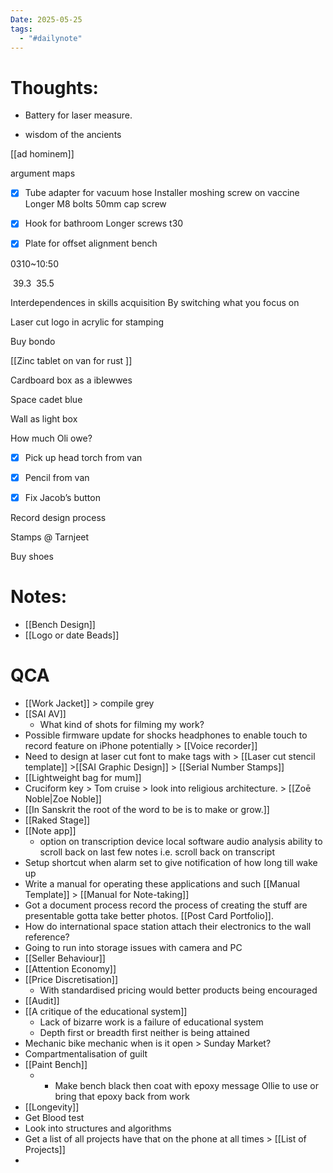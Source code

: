 ```yaml
---
Date: 2025-05-25
tags:
  - "#dailynote"
---
```

# Thoughts:
- Battery for laser measure.

- wisdom of the ancients

[[ad hominem]]


argument maps

- [x] Tube adapter for vacuum hose
Installer moshing screw on vaccine
Longer M8 bolts 50mm cap screw
- [x] Hook for bathroom
Longer screws t30
- [x] Plate for offset alignment bench

  

0310~10:50

 39.3
 35.5


Interdependences in skills acquisition
By switching what you focus on

  
  
Laser cut logo in acrylic for stamping

  

Buy bondo

  
[[Zinc tablet on van for rust ]]

  

Cardboard box as a iblewwes

  

Space cadet blue 

Wall as light box

How much Oli owe?

  

- [x] Pick up head torch from van
- [x] Pencil from van
- [x] Fix Jacob’s button 

  
Record design process

Stamps @ Tarnjeet

Buy shoes

# Notes:
- [[Bench Design]]
- [[Logo or date Beads]]



# QCA
- [[Work Jacket]] > compile grey 
- [[SAI AV]]
	- What kind of shots for filming my work?
- Possible firmware update for shocks headphones to enable touch to record feature on iPhone potentially > [[Voice recorder]]
- Need to design at laser cut font to make tags with > [[Laser cut stencil template]] >[[SAI Graphic Design]] > [[Serial Number Stamps]]
- [[Lightweight bag for mum]]
- Cruciform key > Tom cruise > look into religious architecture. > [[Zoē Noble|Zoe Noble]]
- [[In Sanskrit the root of the word to be is to make or grow.]]
- [[Raked Stage]]
- [[Note app]]
	- option on transcription device local software audio analysis ability to scroll back on last few notes i.e. scroll back on transcript
- Setup shortcut when alarm set to give notification of how long till wake up
- Write a manual for operating these applications and such [[Manual Template]] > [[Manual for Note-taking]]
- Got a document process record the process of creating the stuff are presentable gotta take better photos. [[Post Card Portfolio]].
- How do international space station attach their electronics to the wall reference?
- Going to run into storage issues with camera and PC
- [[Seller Behaviour]]
- [[Attention Economy]]
- [[Price Discretisation]]
	- With standardised pricing would better products being encouraged
- [[Audit]]
- [[A critique of the educational system]]
	- Lack of bizarre work is a failure of educational system
	- Depth first or breadth first neither is being attained
- Mechanic bike mechanic when is it open > Sunday Market?
- Compartmentalisation of guilt
- [[Paint Bench]]
	- - Make bench black then coat with epoxy message Ollie to use or bring that epoxy back from work
- [[Longevity]]
- Get Blood test
- Look into structures and algorithms
- Get a list of all projects have that on the phone at all times > [[List of Projects]]
- 